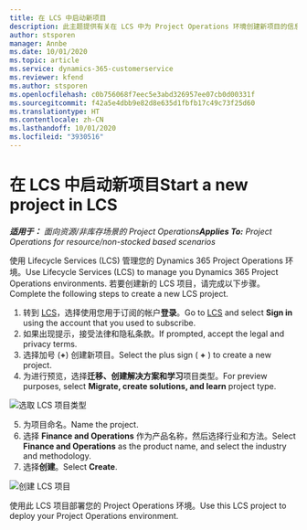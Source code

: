 ```yaml
---
title: 在 LCS 中启动新项目
description: 此主题提供有关在 LCS 中为 Project Operations 环境创建新项目的信息。
author: stsporen
manager: Annbe
ms.date: 10/01/2020
ms.topic: article
ms.service: dynamics-365-customerservice
ms.reviewer: kfend
ms.author: stsporen
ms.openlocfilehash: c0b756068f7eec5e3abd326957ee07cb0d00331f
ms.sourcegitcommit: f42a5e4dbb9e82d8e635d1fbfb17c49c73f25d60
ms.translationtype: HT
ms.contentlocale: zh-CN
ms.lasthandoff: 10/01/2020
ms.locfileid: "3930516"
---
```

# <a name="start-a-new-project-in-lcs"></a><span data-ttu-id="f0b5a-103">在 LCS 中启动新项目</span><span class="sxs-lookup"><span data-stu-id="f0b5a-103">Start a new project in LCS</span></span>

<span data-ttu-id="f0b5a-104">_**适用于：** 面向资源/非库存场景的 Project Operations_</span><span class="sxs-lookup"><span data-stu-id="f0b5a-104">_**Applies To:** Project Operations for resource/non-stocked based scenarios_</span></span>

<span data-ttu-id="f0b5a-105">使用 Lifecycle Services (LCS) 管理您的 Dynamics 365 Project Operations 环境。</span><span class="sxs-lookup"><span data-stu-id="f0b5a-105">Use Lifecycle Services (LCS) to manage you Dynamics 365 Project Operations environments.</span></span> <span data-ttu-id="f0b5a-106">若要创建新的 LCS 项目，请完成以下步骤。</span><span class="sxs-lookup"><span data-stu-id="f0b5a-106">Complete the following steps to create a new LCS project.</span></span>

1. <span data-ttu-id="f0b5a-107">转到 [LCS](https://lcs.dynamics.com/Logon/Index)，选择使用您用于订阅的帐户**登录**。</span><span class="sxs-lookup"><span data-stu-id="f0b5a-107">Go to [LCS](https://lcs.dynamics.com/Logon/Index) and select **Sign in** using the account that you used to subscribe.</span></span>
2. <span data-ttu-id="f0b5a-108">如果出现提示，接受法律和隐私条款。</span><span class="sxs-lookup"><span data-stu-id="f0b5a-108">If prompted, accept the legal and privacy terms.</span></span>
3. <span data-ttu-id="f0b5a-109">选择加号 (**+**) 创建新项目。</span><span class="sxs-lookup"><span data-stu-id="f0b5a-109">Select the plus sign ( **+** ) to create a new project.</span></span>
4. <span data-ttu-id="f0b5a-110">为进行预览，选择**迁移、创建解决方案和学习**项目类型。</span><span class="sxs-lookup"><span data-stu-id="f0b5a-110">For preview purposes, select **Migrate, create solutions, and learn** project type.</span></span>

  ![选取 LCS 项目类型](./media/create-lcs-1.png)

5. <span data-ttu-id="f0b5a-112">为项目命名。</span><span class="sxs-lookup"><span data-stu-id="f0b5a-112">Name the project.</span></span> 
6. <span data-ttu-id="f0b5a-113">选择 **Finance and Operations** 作为产品名称，然后选择行业和方法。</span><span class="sxs-lookup"><span data-stu-id="f0b5a-113">Select **Finance and Operations** as the product name, and select the industry and methodology.</span></span> 
7. <span data-ttu-id="f0b5a-114">选择**创建**。</span><span class="sxs-lookup"><span data-stu-id="f0b5a-114">Select **Create**.</span></span>

![创建 LCS 项目](./media/create-lcs-2.png)

<span data-ttu-id="f0b5a-116">使用此 LCS 项目部署您的 Project Operations 环境。</span><span class="sxs-lookup"><span data-stu-id="f0b5a-116">Use this LCS project to deploy your Project Operations environment.</span></span>


